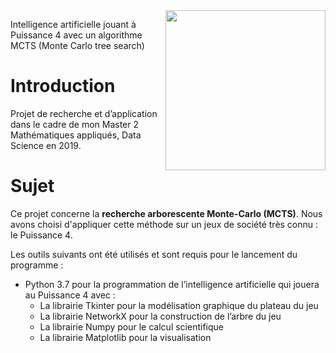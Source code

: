 <img src="https://i.imgur.com/0wSbrPE.png" align="right" width=256px />

Intelligence artificielle jouant à Puissance 4 avec un algorithme MCTS (Monte Carlo tree search)


# Introduction

Projet de recherche et d’application dans le cadre de mon Master 2 Mathématiques appliqués, Data Science en 2019.

# Sujet

Ce projet concerne la **recherche arborescente Monte-Carlo (MCTS)**. 
Nous avons choisi d'appliquer cette méthode sur un jeux de société très connu : le Puissance 4.

Les outils suivants ont été utilisés et sont requis pour le lancement du programme :
- Python 3.7 pour la programmation de l’intelligence artificielle qui jouera au Puissance 4 avec :
    - La librairie Tkinter pour la modélisation graphique du plateau du jeu
    - La librairie NetworkX pour la construction de l’arbre du jeu
    - La librairie Numpy pour le calcul scientifique
    - La librairie Matplotlib pour la visualisation
